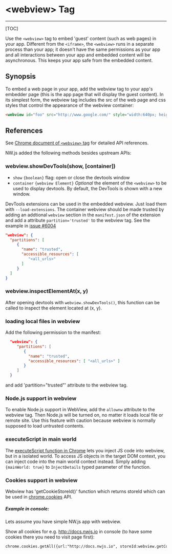 # &lt;webview&gt; Tag
---

[TOC]

Use the `<webview>` tag to embed 'guest' content (such as web pages) in your app. Different from the `<iframe>`, the `<webview>` runs in a separate process than your app; it doesn't have the same permissions as your app and all interactions between your app and embedded content will be asynchronous. This keeps your app safe from the embedded content.

## Synopsis

To embed a web page in your app, add the webview tag to your app's embedder page (this is the app page that will display the guest content). In its simplest form, the webview tag includes the src of the web page and css styles that control the appearance of the webview container:

```html
<webview id="foo" src="http://www.google.com/" style="width:640px; height:480px"></webview>
```

## References

See [Chrome document of `<webview>` tag](https://developer.chrome.com/apps/tags/webview) for detailed API references.

NW.js added the following methods besides upstream APIs:

### webview.showDevTools(show, [container])

* `show` `{boolean}` flag: open or close the devtools window
* `container` `{webview Element}` _Optional_ the element of the `<webview>` to be used to display devtools. By default, the DevTools is shown with a new window.

DevTools extensions can be used in the embedded webview. Just load them with `--load-extensions`. The container webview should be made trusted by adding an addtional `webview` section in the `manifest.json` of the extension and add a attribute `partition='trusted'` to the webview tag. See the example in [issue #6004](https://github.com/nwjs/nw.js/issues/6004)
```json
"webview": {
  "partitions": [
     {
       "name": "trusted",
       "accessible_resources": [
          "<all_urls>"
       ]
     }
  ]
}
```

### webview.inspectElementAt(x, y)

After opening devtools with `webview.showDevTools()`, this function can be called to inspect the element located at (x, y).

### loading local files in webview

Add the following permission to the manifest:
```json
  "webview": {
     "partitions": [
        {
          "name": "trusted",
          "accessible_resources": [ "<all_urls>" ]
        }
     ]
  }
```

and add 'partition="trusted"' attribute to the webview tag.

### Node.js support in webview

To enable Node.js support in WebView, add the `allownw` attribute to the webview tag. Then Node.js will be turned on, no matter it loads local file or remote site. Use this feature with caution because webview is normally supposed to load untrusted contents.

### executeScript in main world

The [executeScript function in Chrome](https://developer.chrome.com/apps/tags/webview#method-executeScript) lets you inject JS code into webview, but in a isolated world. To access JS objects in the target DOM context, you can inject code into the main world context instead. Simply adding `{mainWorld: true}` to `InjectDetails` typed parameter of the function.

### Cookies support in webview

Webview has 'getCookieStoreId()' function which returns storeId which can be used in [chrome.cookies](https://developer.chrome.com/extensions/cookies) API.

##### Example in console:
Lets assume you have simple NW.js app with webview.

Show all cookies for e.g. http://docs.nwjs.io in console (to have some cookies there you need to visit page first):
```html
chrome.cookies.getAll({url:"http://docs.nwjs.io", storeId:webview.getCookieStoreId()}, console.log.bind(console));
```